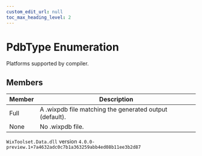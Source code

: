 ```yaml
---
custom_edit_url: null
toc_max_heading_level: 2
---
```

# PdbType Enumeration
Platforms supported by compiler.
## Members
| Member | Description |
| ------ | ----------- |
| Full | A .wixpdb file matching the generated output (default). |
| None | No .wixpdb file. |
`WixToolset.Data.dll` version `4.0.0-preview.1+7a4632adc0c7b1a363259abb4ed08b11ee3b2d87`
